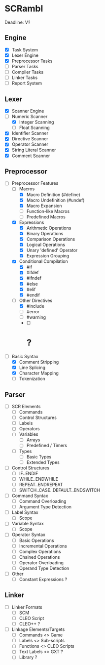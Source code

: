 # SCRambl

Deadline: V?

## Engine ##
- [x] Task System
- [x] Lexer Engine
- [x] Preprocessor Tasks
- [ ] Parser Tasks
- [ ] Compiler Tasks
- [ ] Linker Tasks
- [ ] Report System

## Lexer ##
- [x] Scanner Engine
- [ ] Numeric Scanner
	- [x] Integer Scanning
	- [ ] Float Scanning
- [x] Identifier Scanner
- [x] Directive Scanner
- [x] Operator Scanner
- [x] String Literal Scanner
- [x] Comment Scanner

## Preprocessor ##
- [ ] Preprocessor Features
	- [ ] Macros
		- [x] Macro Definition (#define)
		- [x] Macro Undefinition (#undef)
		- [x] Macro Expansion
		- [ ] Function-like Macros
		- [ ] Predefined Macros
	- [x] Expressions
		- [x] Arithmetic Operations
		- [x] Binary Operations
		- [x] Comparison Operations
		- [x] Logical Operations
		- [x] Unary 'defined' Operator
		- [x] Expression Grouping
	- [x] Conditional Compilation
		- [x] #if
		- [x] #ifdef
		- [x] #ifndef
		- [x] #else
		- [x] #elif
		- [x] #endif
	- [ ] Other Directives
		- [x] #include
		- [ ] #error
		- [ ] #warning
		- [ ] # ?
- [ ] Basic Syntax
	- [x] Comment Stripping
	- [x] Line Splicing
	- [x] Character Mapping
	- [ ] Tokenization

## Parser ##
- [ ] SCR Elements
	- [ ] Commands
	- [ ] Control Structures
	- [ ] Labels
	- [ ] Operators
	- [ ] Variables
		- [ ] Arrays
		- [ ] Predefined / Timers
	- [ ] Types
		- [ ] Basic Types
		- [ ] Extended Types
- [ ] Control Structures
	- [ ] IF..ENDIF
	- [ ] WHILE..ENDWHILE
	- [ ] REPEAT..ENDREPEAT
	- [ ] SWITCH..CASE..DEFAULT..ENDSWITCH
- [ ] Command Syntax
	- [ ] Command Overloading
	- [ ] Argument Type Detection
- [ ] Label Syntax
	- [ ] Scope
- [ ] Variable Syntax
	- [ ] Scope
- [ ] Operator Syntax
	- [ ] Basic Operations
	- [ ] Incremental Operations
	- [ ] Complex Operations
	- [ ] Chained Operations
	- [ ] Operator Overloading
	- [ ] Operand Type Detection
- [ ] Other
	- [ ] Constant Expressions ?

## Linker ##
- [ ] Linker Formats
	- [ ] SCM
	- [ ] CLEO Script
	- [ ] CLEO++ ?
- [ ] Linkage Elements/Targets
	- [ ] Commands <> Game
	- [ ] Labels <> Sub-scripts
	- [ ] Functions <> CLEO Scripts
	- [ ] Text Labels <> GXT ?
	- [ ] Library ?